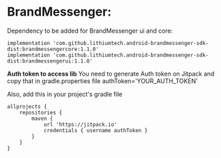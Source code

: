 # BrandMessenger:

Dependency to be added for BrandMessenger ui and core:

    implementation 'com.github.lithiumtech.android-brandmessenger-sdk-dist:brandmessengercore:1.1.0'
    implementation 'com.github.lithiumtech.android-brandmessenger-sdk-dist:brandmessengerui:1.1.0'


**Auth token to access lib**
You need to generate Auth token on Jitpack and copy that in gradle.properties file
authToken='YOUR_AUTH_TOKEN'

Also, add this in your project's gradle file

    allprojects {
        repositories {
            maven {
                url 'https://jitpack.io'
                credentials { username authToken }
            }
        }
    }